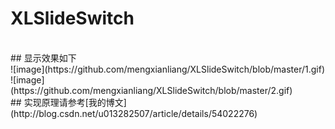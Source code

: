 # XLSlideSwitch
 <br>
## 显示效果如下
 <br>
 ![image](https://github.com/mengxianliang/XLSlideSwitch/blob/master/1.gif)
 ![image](https://github.com/mengxianliang/XLSlideSwitch/blob/master/2.gif)
<br>
## 实现原理请参考[我的博文](http://blog.csdn.net/u013282507/article/details/54022276)
